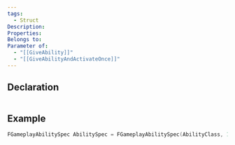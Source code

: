 ```yaml
---
tags:
  - Struct
Description: 
Properties: 
Belongs to: 
Parameter of:
  - "[[GiveAbility]]"
  - "[[GiveAbilityAndActivateOnce]]"
---
```


## Declaration

```cpp

```

## Example

```cpp
FGameplayAbilitySpec AbilitySpec = FGameplayAbilitySpec(AbilityClass, 1);
```